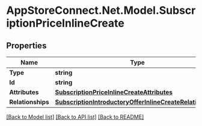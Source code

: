 # AppStoreConnect.Net.Model.SubscriptionPriceInlineCreate

## Properties

Name | Type | Description | Notes
------------ | ------------- | ------------- | -------------
**Type** | **string** |  | 
**Id** | **string** |  | [optional] 
**Attributes** | [**SubscriptionPriceInlineCreateAttributes**](SubscriptionPriceInlineCreateAttributes.md) |  | [optional] 
**Relationships** | [**SubscriptionIntroductoryOfferInlineCreateRelationships**](SubscriptionIntroductoryOfferInlineCreateRelationships.md) |  | [optional] 

[[Back to Model list]](../README.md#documentation-for-models) [[Back to API list]](../README.md#documentation-for-api-endpoints) [[Back to README]](../README.md)

